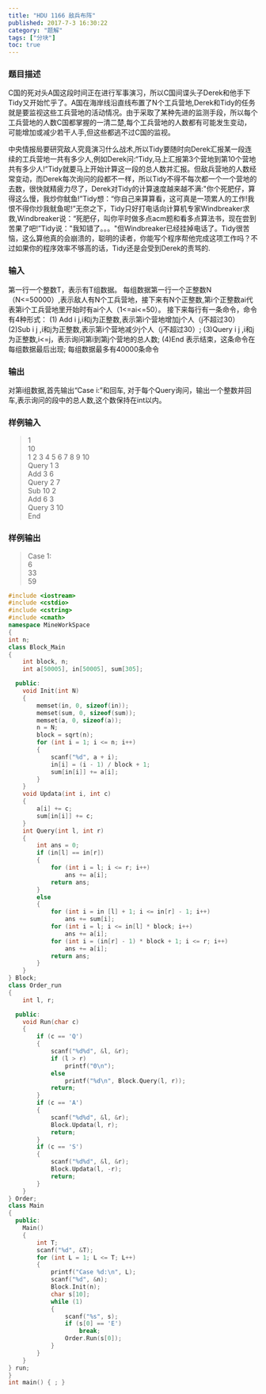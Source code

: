 ```yaml
---
title: "HDU 1166 敌兵布阵"
published: 2017-7-3 16:30:22
category: "题解"
tags: ["分块"]
toc: true
---
```


### 题目描述
C国的死对头A国这段时间正在进行军事演习，所以C国间谍头子Derek和他手下Tidy又开始忙乎了。A国在海岸线沿直线布置了N个工兵营地,Derek和Tidy的任务就是要监视这些工兵营地的活动情况。由于采取了某种先进的监测手段，所以每个工兵营地的人数C国都掌握的一清二楚,每个工兵营地的人数都有可能发生变动，可能增加或减少若干人手,但这些都逃不过C国的监视。 

<!--more-->

中央情报局要研究敌人究竟演习什么战术,所以Tidy要随时向Derek汇报某一段连续的工兵营地一共有多少人,例如Derek问:“Tidy,马上汇报第3个营地到第10个营地共有多少人!”Tidy就要马上开始计算这一段的总人数并汇报。但敌兵营地的人数经常变动，而Derek每次询问的段都不一样，所以Tidy不得不每次都一个一个营地的去数，很快就精疲力尽了，Derek对Tidy的计算速度越来越不满:"你个死肥仔，算得这么慢，我炒你鱿鱼!”Tidy想：“你自己来算算看，这可真是一项累人的工作!我恨不得你炒我鱿鱼呢!”无奈之下，Tidy只好打电话向计算机专家Windbreaker求救,Windbreaker说：“死肥仔，叫你平时做多点acm题和看多点算法书，现在尝到苦果了吧!”Tidy说："我知错了。。。"但Windbreaker已经挂掉电话了。Tidy很苦恼，这么算他真的会崩溃的，聪明的读者，你能写个程序帮他完成这项工作吗？不过如果你的程序效率不够高的话，Tidy还是会受到Derek的责骂的.
### 输入
第一行一个整数T，表示有T组数据。
每组数据第一行一个正整数N（N<=50000）,表示敌人有N个工兵营地，接下来有N个正整数,第i个正整数ai代表第i个工兵营地里开始时有ai个人（1<=ai<=50）。
接下来每行有一条命令，命令有4种形式：
(1) Add i j,i和j为正整数,表示第i个营地增加j个人（j不超过30）
(2)Sub i j ,i和j为正整数,表示第i个营地减少j个人（j不超过30）;
(3)Query i j ,i和j为正整数,i<=j，表示询问第i到第j个营地的总人数;
(4)End 表示结束，这条命令在每组数据最后出现;
每组数据最多有40000条命令
### 输出
对第i组数据,首先输出“Case i:”和回车,
对于每个Query询问，输出一个整数并回车,表示询问的段中的总人数,这个数保持在int以内。
### 样例输入
>1  
10  
1 2 3 4 5 6 7 8 9 10  
Query 1 3  
Add 3 6  
Query 2 7  
Sub 10 2  
Add 6 3  
Query 3 10  
End   

### 样例输出
>Case 1:  
6  
33  
59  


```c++
#include <iostream>
#include <cstdio>
#include <cstring>
#include <cmath>
namespace MineWorkSpace
{
int n;
class Block_Main
{
    int block, n;
    int a[50005], in[50005], sum[305];

  public:
    void Init(int N)
    {
        memset(in, 0, sizeof(in));
        memset(sum, 0, sizeof(sum));
        memset(a, 0, sizeof(a));
        n = N;
        block = sqrt(n);
        for (int i = 1; i <= n; i++)
        {
            scanf("%d", a + i);
            in[i] = (i - 1) / block + 1;
            sum[in[i]] += a[i];
        }
    }
    void Updata(int i, int c)
    {
        a[i] += c;
        sum[in[i]] += c;
    }
    int Query(int l, int r)
    {
        int ans = 0;
        if (in[l] == in[r])
        {
            for (int i = l; i <= r; i++)
                ans += a[i];
            return ans;
        }
        else
        {
            for (int i = in [l] + 1; i <= in[r] - 1; i++)
                ans += sum[i];
            for (int i = l; i <= in[l] * block; i++)
                ans += a[i];
            for (int i = (in[r] - 1) * block + 1; i <= r; i++)
                ans += a[i];
            return ans;
        }
    }
} Block;
class Order_run
{
    int l, r;

  public:
    void Run(char c)
    {
        if (c == 'Q')
        {
            scanf("%d%d", &l, &r);
            if (l > r)
                printf("0\n");
            else
                printf("%d\n", Block.Query(l, r));
            return;
        }
        if (c == 'A')
        {
            scanf("%d%d", &l, &r);
            Block.Updata(l, r);
            return;
        }
        if (c == 'S')
        {
            scanf("%d%d", &l, &r);
            Block.Updata(l, -r);
            return;
        }
    }
} Order;
class Main
{
  public:
    Main()
    {
        int T;
        scanf("%d", &T);
        for (int L = 1; L <= T; L++)
        {
            printf("Case %d:\n", L);
            scanf("%d", &n);
            Block.Init(n);
            char s[10];
            while (1)
            {
                scanf("%s", s);
                if (s[0] == 'E')
                    break;
                Order.Run(s[0]);
            }
        }
    }
} run;
}
int main() { ; }
```